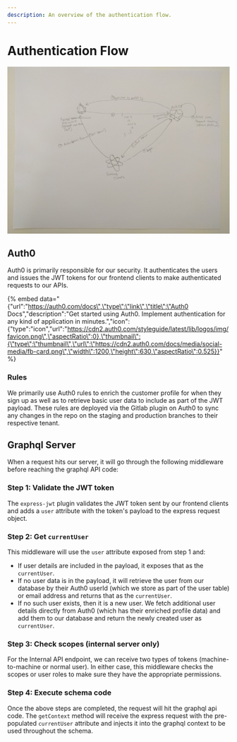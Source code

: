 ```yaml
---
description: An overview of the authentication flow.
---
```


# Authentication Flow

![We need to digitize this](../../.gitbook/assets/img_20180815_111648.jpg)

## Auth0

Auth0 is primarily responsible for our security. It authenticates the users and issues the JWT tokens for our frontend clients to make authenticated requests to our APIs.

{% embed data="{\"url\":\"https://auth0.com/docs\",\"type\":\"link\",\"title\":\"Auth0 Docs\",\"description\":\"Get started using Auth0. Implement authentication for any kind of application in minutes.\",\"icon\":{\"type\":\"icon\",\"url\":\"https://cdn2.auth0.com/styleguide/latest/lib/logos/img/favicon.png\",\"aspectRatio\":0},\"thumbnail\":{\"type\":\"thumbnail\",\"url\":\"https://cdn2.auth0.com/docs/media/social-media/fb-card.png\",\"width\":1200,\"height\":630,\"aspectRatio\":0.525}}" %}

### Rules

We primarily use Auth0 rules to enrich the customer profile for when they sign up as well as to retrieve basic user data to include as part of the JWT payload. These rules are deployed via the Gitlab plugin on Auth0 to sync any changes in the repo on the staging and production branches to their respective tenant. 

## Graphql Server

When a request hits our server, it will go through the following middleware before reaching the graphql API code:

### Step 1: Validate the JWT token

The `express-jwt` plugin validates the JWT token sent by our frontend clients and adds a `user` attribute with the token's payload to the express request object.

### Step 2: Get `currentUser`

This middleware will use the `user` attribute exposed from step 1 and:

* If user details are included in the payload, it exposes that as the `currentUser`.
* If no user data is in the payload, it will retrieve the user from our database by their Auth0 userId \(which we store as part of the user table\) or email address and returns that as the `currentUser`.
* If no such user exists, then it is a new user. We fetch additional user details directly from Auth0 \(which has their enriched profile data\) and add them to our database and return the newly created user as `currentUser`.

### Step 3: Check scopes \(internal server only\)

For the Internal API endpoint, we can receive two types of tokens \(machine-to-machine or normal user\). In either case, this middleware checks the scopes or user roles to make sure they have the appropriate permissions.

### Step 4: Execute schema code

Once the above steps are completed, the request will hit the graphql api code. The `getContext` method will receive the express request with the pre-populated `currentUser` attribute and injects it into the graphql context to be used throughout the schema.

